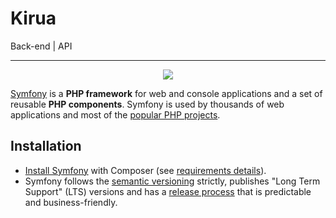 # Kirua
Back-end | API

------------

<p align="center"><a href="https://symfony.com" target="_blank">
    <img src="https://symfony.com/logos/symfony_black_02.svg">
</a></p>

[Symfony](https://symfony.com/) is a **PHP framework** for web and console applications and a set
of reusable **PHP components**. Symfony is used by thousands of web
applications and most of the [popular PHP projects](https://symfony.com/projects).

Installation
------------

* [Install Symfony](https://symfony.com/doc/5.4/index.html) with Composer (see [requirements details](https://symfony.com/doc/5.4/setup.html)).
* Symfony follows the [semantic versioning](https://semver.org/) strictly, publishes "Long Term
  Support" (LTS) versions and has a [release process](https://symfony.com/releases/5.4) that is predictable and
  business-friendly.